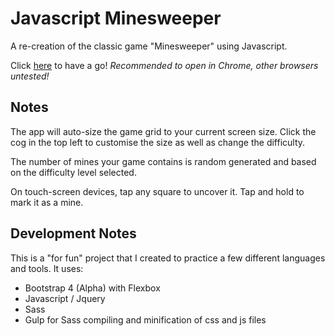 # Javascript Minesweeper

A re-creation of the classic game "Minesweeper" using Javascript.

Click [here](https://rkclark.github.io/minesweeper/) to have a go! *Recommended to open in Chrome, other browsers untested!*

## Notes

The app will auto-size the game grid to your current screen size. Click the cog in the top left to customise the size as well as change the difficulty.

The number of mines your game contains is random generated and based on the difficulty level selected.

On touch-screen devices, tap any square to uncover it. Tap and hold to mark it as a mine.

## Development Notes

This is a "for fun" project that I created to practice a few different languages and tools. It uses:

- Bootstrap 4 (Alpha) with Flexbox
- Javascript / Jquery
- Sass
- Gulp for Sass compiling and minification of css and js files
